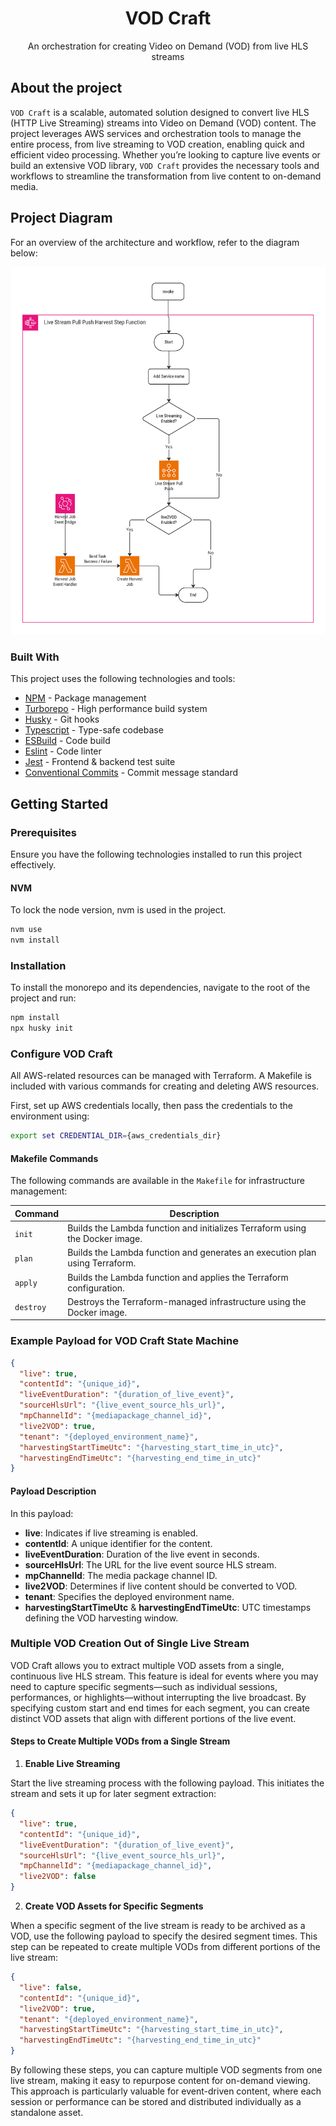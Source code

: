 <div align="center">
  <h1>VOD Craft</h1>
  <p>An orchestration for creating Video on Demand (VOD) from live HLS streams</p>
</div>

## About the project

`VOD Craft` is a scalable, automated solution designed to convert live HLS (HTTP Live Streaming) streams into Video on Demand (VOD) content. The project leverages AWS services and orchestration tools to manage the entire process, from live streaming to VOD creation, enabling quick and efficient video processing. Whether you’re looking to capture live events or build an extensive VOD library, `VOD Craft` provides the necessary tools and workflows to streamline the transformation from live content to on-demand media.

## Project Diagram

For an overview of the architecture and workflow, refer to the diagram below:

![VOD Craft Workflow](diagrams/VOD%20Craft%20Workflow.jpg)

### Built With

This project uses the following technologies and tools:

- [NPM](https://npm.io/) - Package management
- [Turborepo](https://turbo.build/repo) - High performance build system
- [Husky](https://typicode.github.io/husky/) - Git hooks
- [Typescript](https://www.typescriptlang.org/) - Type-safe codebase
- [ESBuild](https://esbuild.github.io/) - Code build
- [Eslint](https://eslint.org/) - Code linter
- [Jest](https://jestjs.io/) - Frontend & backend test suite
- [Conventional Commits](https://www.conventionalcommits.org/) - Commit message standard

## Getting Started

### Prerequisites

Ensure you have the following technologies installed to run this project effectively.

#### NVM

To lock the node version, nvm is used in the project.

```sh
nvm use
nvm install
```

### Installation

To install the monorepo and its dependencies, navigate to the root of the project and run:

```sh
npm install
npx husky init
```

### Configure VOD Craft

All AWS-related resources can be managed with Terraform. A Makefile is included with various commands for creating and deleting AWS resources.

First, set up AWS credentials locally, then pass the credentials to the environment using:

```sh
export set CREDENTIAL_DIR={aws_credentials_dir}
```

#### Makefile Commands

The following commands are available in the `Makefile` for infrastructure management:

| Command  | Description                                                                 |
|----------|-----------------------------------------------------------------------------|
| `init`   | Builds the Lambda function and initializes Terraform using the Docker image.|
| `plan`   | Builds the Lambda function and generates an execution plan using Terraform. |
| `apply`  | Builds the Lambda function and applies the Terraform configuration.         |
| `destroy`| Destroys the Terraform-managed infrastructure using the Docker image.       |

### Example Payload for VOD Craft State Machine

```json
{
  "live": true,
  "contentId": "{unique_id}",
  "liveEventDuration": "{duration_of_live_event}",
  "sourceHlsUrl": "{live_event_source_hls_url}",
  "mpChannelId": "{mediapackage_channel_id}",
  "live2VOD": true,
  "tenant": "{deployed_environment_name}",
  "harvestingStartTimeUtc": "{harvesting_start_time_in_utc}",
  "harvestingEndTimeUtc": "{harvesting_end_time_in_utc}"
}
```

#### Payload Description

In this payload:

- **live**: Indicates if live streaming is enabled.
- **contentId**: A unique identifier for the content.
- **liveEventDuration**: Duration of the live event in seconds.
- **sourceHlsUrl**: The URL for the live event source HLS stream.
- **mpChannelId**: The media package channel ID.
- **live2VOD**: Determines if live content should be converted to VOD.
- **tenant**: Specifies the deployed environment name.
- **harvestingStartTimeUtc** & **harvestingEndTimeUtc**: UTC timestamps defining the VOD harvesting window.

### Multiple VOD Creation Out of Single Live Stream

VOD Craft allows you to extract multiple VOD assets from a single, continuous live HLS stream. This feature is ideal for events where you may need to capture specific segments—such as individual sessions, performances, or highlights—without interrupting the live broadcast. By specifying custom start and end times for each segment, you can create distinct VOD assets that align with different portions of the live event.


#### Steps to Create Multiple VODs from a Single Stream

1. **Enable Live Streaming**

Start the live streaming process with the following payload. This initiates the stream and sets it up for later segment extraction:

```json
{
  "live": true,
  "contentId": "{unique_id}",
  "liveEventDuration": "{duration_of_live_event}",
  "sourceHlsUrl": "{live_event_source_hls_url}",
  "mpChannelId": "{mediapackage_channel_id}",
  "live2VOD": false
}
```

2. **Create VOD Assets for Specific Segments**

When a specific segment of the live stream is ready to be archived as a VOD, use the following payload to specify the desired segment times. This step can be repeated to create multiple VODs from different portions of the live stream:

```json
{
  "live": false,
  "contentId": "{unique_id}",
  "live2VOD": true,
  "tenant": "{deployed_environment_name}",
  "harvestingStartTimeUtc": "{harvesting_start_time_in_utc}",
  "harvestingEndTimeUtc": "{harvesting_end_time_in_utc}"
}
```

By following these steps, you can capture multiple VOD segments from one live stream, making it easy to repurpose content for on-demand viewing. This approach is particularly valuable for event-driven content, where each session or performance can be stored and distributed individually as a standalone asset.

